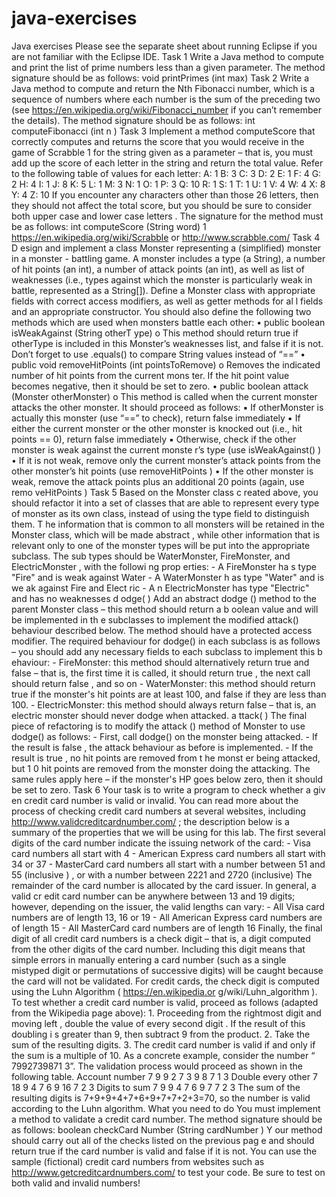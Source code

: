 # java-exercises

Java   exercises  Please see the separate sheet about running Eclipse if you are not familiar with the Eclipse IDE.  Task 1  Write   a Java method to compute and print the list of prime numbers less than a given parameter.  The method signature should be as follows:  void   printPrimes   (int   max)  Task 2  Write a Java method to compute and return the Nth Fibonacci number, which is a sequence   of  numbers where each number is the sum of the preceding two (see  https://en.wikipedia.org/wiki/Fibonacci_number   if you can’t remember the details). The method  signature should be as follows:  int   computeFibonacci   (int   n )  Task 3  Implement   a method   computeScore   that correctly computes and returns the score that you  would receive in the game of Scrabble 1   for the string given as a parameter   –   that is, you must add up  the score of each letter in the string and return the total value. Refer to the following table of values  for each letter:  A: 1   B: 3   C: 3   D: 2   E: 1  F: 4   G: 2   H: 4   I: 1   J: 8  K: 5   L: 1   M: 3   N: 1   O: 1  P: 3   Q: 10   R: 1   S: 1   T: 1  U: 1   V: 4   W: 4   X: 8   Y: 4  Z: 10  If you encounter any characters other than those 26 letters, then they should not affect the total  score, but   you should be sure to consider both upper case and lower case letters .  The signature for the method must be as follows:  int   computeScore   (String   word)  1   https://en.wikipedia.org/wiki/Scrabble   or   http://www.scrabble.com/
Task   4  D esign and implement a class   Monster   representing a (simplified) monster in a monster - battling  game. A monster includes a   type   (a String), a number of   hit points   (an int), a number of   attack  points   (an int), as well as list of   weaknesses   (i.e., types against which the monster is particularly  weak in battle, represented as a String[]).  Define a   Monster   class with appropriate fields with correct access modifiers, as well as getter  methods for al l fields and an appropriate constructor.  You should also define the following   two   methods which are used when monsters battle each other:  •   public   boolean   isWeakAgainst   (String   otherT ype)  o   This method should return   true   if   otherType   is included in this Monster’s  weaknesses   list, and   false   if it is not. Don’t forget to use   .equals()   to compare String  values instead of “==”  •   public   void   removeHitPoints   (int   pointsToRemove)  o   Removes the indicated number of hit points from the current mons ter. If the hit  point value becomes negative, then it should be set to zero.  •   public   boolean   attack   (Monster   otherMonster)  o   This method is called when the current monster attacks the other monster. It should  proceed as follows:  ▪   If   otherMonster   is   actually this monster (use “==” to check), return false  immediately  ▪   If either the current monster or the other monster is knocked out (i.e., hit  points == 0), return false immediately  ▪   Otherwise, check if the other monster is weak against the current monste r’s  type (use   isWeakAgainst() )  •   If it is not weak, remove only the current monster’s attack points  from the other monster’s hit points (use   removeHitPoints )  •   If the other monster is weak, remove the attack points plus an  additional 20 points (again, use   remo veHitPoints )
Task 5  Based on the   Monster   class c reated above, you should   refactor   it   into a set of classes that are able  to represent   every type of monster as its own class, instead of using the   type   field to distinguish  them. T he information that is common to all   monsters   will be retained in the   Monster   class, which  will be made   abstract , while other information that is relevant   only to one of the monster types will  be put into the   appropriate subclass.   The   sub types should be   WaterMonster, FireMonster,   and  ElectricMonster , with   the   followi ng prop erties:  -   A   FireMonster   ha s   type "Fire" and   is   weak against Water  -   A   WaterMonster   h as type "Water" and is   we ak against   Fire and Elect ric  -   A n   ElectricMonster   has type "Electric" and   has no weaknesses  d odge( )  Add an abstract   dodge ()   method to the parent   Monster   class   –   this method should return a   b oolean  value and will be implemented in th e subclasses to implement the modified   attack()   behaviour  described below. The method should have a   protected   access modifier.  The required behaviour for   dodge()   in   each subclass is as follows   –   you should add any   necessary  fields to each subclass to implement this b ehaviour:  -   FireMonster:   this method should alternatively return   true   and   false   –   that is, the first time it  is called, it should return   true , the next call should return   false , and so on  -   WaterMonster:   this method   should return   true   if the monster's hit points are   at least   100,  and   false   if they are less than 100.  -   ElectricMonster:   this method should always return   false   –   that is, an electric monster should  never dodge when attacked.  a ttack( )  The   final   piece of refactoring is to modify the   attack ()   method of   Monster   to use   dodge()   as follows:  -   First, call   dodge()   on the monster being attacked.  -   If the result is   false , the attack behaviour as before is implemented.  -   If the result is   true , no hit points are removed from t he monst er being attacked, but 1 0 hit  points are removed from the monster doing the attacking. The same rules apply here   –   if the  monster's HP goes below zero, then it should be set to zero.
Task 6  Your task is to write a program to check whether a giv en credit card number is valid or invalid. You  can read more about the process of checking credit card numbers at several websites, including  http://www.validcreditcardnumber.com/ ; the description below   is a summary of the properties that  we will be using for this lab.  The   first several digits of the   card number   indicate the issuing network of the card:  -   Visa   card numbers all start with   4  -   American Express   card numbers all start with   34   or   37  -   MasterCard   card numbers all start with a number between   51 and 55 (inclusive ) , or with a  number between   2221 and 2720   (inclusive)  The remainder of the card number is allocated by the card issuer. In general, a valid cr edit card  number can be anywhere between 13 and 19 digits; however, depending on the issuer, the valid  lengths can vary:  -   All   Visa   card numbers are of length   13,   16   or 19  -   All   American Express   card numbers are of length   15  -   All   MasterCard   card numbers are of   length   16  Finally, the final digit of all credit card numbers is a   check digit   –   that is, a digit computed from the  other digits of the card number. Including this digit means that simple errors in manually entering a  card number (such as a single mistyped   digit or permutations of successive digits) will be caught  because the card will not be validated. For credit cards, the check digit is computed using the Luhn  Algorithm ( https://en.wikipedia.or g/wiki/Luhn_algorithm ).  To test whether a credit card   number   is valid, proceed as follows (adapted from the Wikipedia page  above):  1.   Proceeding from the rightmost digit and moving left , double the value of   every second  digit . If the result of this doubling i s greater than 9, then subtract 9 from the product.  2.   Take the sum of the resulting digits.  3.   The credit card number is valid if and only if the sum is a multiple of 10.  As a concrete example, consider the number “ 7992739871 3”. The validation process   would proceed  as shown in the following table.  Account number   7   9   9   2   7   3   9   8   7   1   3  Double every other   7   18   9   4   7   6   9   16   7   2   3  Digits to sum   7   9   9   4   7   6   9   7   7   2   3  The sum of the resulting digits is 7+9+9+4+7+6+9+7+7+2+3=70, so the number is valid according to  the Luhn algorithm.  What you need to do  You must implement a   method   to validate   a credit card number.   The method signature should be as  follows:
boolean   checkCard Number   (String   cardNumber )  Y our   method   should   carry out all of the   checks listed on the previous pag e   and should return   true   if  the   card   number is valid and   false   if it is not.   You can use the sample (fictional) credit card numbers  from websites such as   http://www.getcreditcardnumbers.com/   to test your code. Be sure to test on  both valid and invalid numbers!
